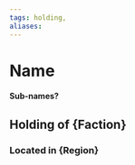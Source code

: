 ```yaml
---
tags: holding,
aliases:
---
```

# Name
#### Sub-names?
## Holding of {Faction}
### Located in {Region}


